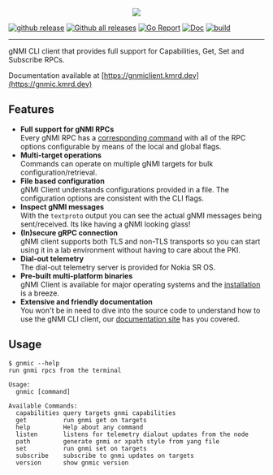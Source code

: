 <p align=center><img src=https://gitlab.com/rdodin/pics/-/wikis/uploads/46e7d1631bd5569e9bf289be9dfa3812/gnmic-headline.svg?sanitize=true/></p>

[![github release](https://img.shields.io/github/release/karimra/gnmic.svg?style=flat-square&color=00c9ff&labelColor=bec8d2)](https://github.com/karimra/gnmic/releases/)
[![Github all releases](https://img.shields.io/github/downloads/karimra/gnmic/total.svg?style=flat-square&color=00c9ff&labelColor=bec8d2)](https://github.com/karimra/gnmic/releases/)
[![Go Report](https://img.shields.io/badge/go%20report-A%2B-blue?style=flat-square&color=00c9ff&labelColor=bec8d2)](https://goreportcard.com/report/github.com/karimra/gnmic)
[![Doc](https://img.shields.io/badge/Docs-gnmic.kmrd.dev-blue?style=flat-square&color=00c9ff&labelColor=bec8d2)](https://gnmic.kmrd.dev)
[![build](https://img.shields.io/github/workflow/status/karimra/gnmic/Test/master?style=flat-square&labelColor=bec8d2)](https://github.com/karimra/gnmic/releases/)

---

gNMI CLI client that provides full support for Capabilities, Get, Set and Subscribe RPCs.

Documentation available at [https://gnmiclient.kmrd.dev](https://gnmic.kmrd.dev)

## Features
* **Full support for gNMI RPCs**  
  Every gNMI RPC has a [corresponding command](https://gnmiclient.kmrd.dev/basic_usage/) with all of the RPC options configurable by means of the local and global flags.
* **Multi-target operations**  
  Commands can operate on multiple gNMI targets for bulk configuration/retrieval.
* **File based configuration**  
  gNMI Client understands configurations provided in a file. The configuration options are consistent with the CLI flags.
* **Inspect gNMI messages**  
  With the `textproto` output you can see the actual gNMI messages being sent/received. Its like having a gNMI looking glass!
* **(In)secure gRPC connection**  
  gNMI client supports both TLS and non-TLS transports so you can start using it in a lab environment without having to care about the PKI.
* **Dial-out telemetry**  
  The dial-out telemetry server is provided for Nokia SR OS.
* **Pre-built multi-platform binaries**  
  gNMI Client is available for major operating systems and the [installation](https://gnmiclient.kmrd.dev/install/) is a breeze.
* **Extensive and friendly documentation**  
  You won't be in need to dive into the source code to understand how to use the gNMI CLI client, our [documentation site](https://gnmiclient.kmrd.dev) has you covered.

## Usage
```
$ gnmic --help
run gnmi rpcs from the terminal

Usage:
  gnmic [command]

Available Commands:
  capabilities query targets gnmi capabilities
  get          run gnmi get on targets
  help         Help about any command
  listen       listens for telemetry dialout updates from the node
  path         generate gnmi or xpath style from yang file
  set          run gnmi set on targets
  subscribe    subscribe to gnmi updates on targets
  version      show gnmic version
```
